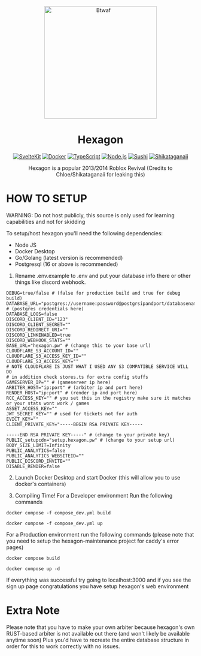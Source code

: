 <div align="center">
<img src="https://static.wikitide.net/hexagonwiki/thumb/7/70/HexagonLogo.png/600px-HexagonLogo.png" alt="Btwaf " width="300"/>
</div>

<h1 align="center">Hexagon</h1>

<div align="center">

[![SvelteKit](https://img.shields.io/badge/SvelteKit-2.21.1-orange?logo=svelte)](https://github.com/SkylerClock/Hexagon)
[![Docker](https://img.shields.io/badge/Docker-28.1.1-blue?logo=docker)](https://github.com/SkylerClock/Hexagon)
[![TypeScript](https://img.shields.io/badge/TypeScript-5.8.3-yellow?logo=typescript)](https://github.com/SkylerClock/Hexagon)
[![Node.js](https://img.shields.io/badge/Node.JS-24.1.0-green?logo=nodedotjs)](https://github.com/SkylerClock/Hexagon)
[![Sushi](https://img.shields.io/badge/Developer-SushiDesigner-white)](https://github.com/SushiDesigner)
[![Shikataganaii](https://img.shields.io/badge/Leaked_By-Chloe/Shikataganaii-white)](https://github.com/shikataganaii)

Hexagon is a popular 2013/2014 Roblox Revival (Credits to Chloe/Shikataganaii for leaking this)
</div>

# HOW TO SETUP

WARNING: Do not host publicly, this source is only used for learning capabilities and not for skidding

To setup/host hexagon you'll need the following dependencies:
- Node JS
- Docker Desktop
- Go/Golang (latest version is recommended)
- Postgresql (16 or above is recommended)

1. Rename .env.example to .env and put your database info there or other things like discord webhook.

```shell
DEBUG=true/false # (false for production build and true for debug build)
DATABASE_URL="postgres://username:password@postgrsipandport/databasename" # (postgres credentials here)
DATABASE_LOGS=false
DISCORD_CLIENT_ID="123"
DISCORD_CLIENT_SECRET=""
DISCORD_REDIRECT_URI=""
DISCORD_LINKENABLED=true
DISCORD_WEBHOOK_STATS=""
BASE_URL="hexagon.pw" # (change this to your base url)
CLOUDFLARE_S3_ACCOUNT_ID=""
CLOUDFLARE_S3_ACCESS_KEY_ID=""
CLOUDFLARE_S3_ACCESS_KEY=""
# NOTE CLOUDFLARE IS JUST WHAT I USED ANY S3 COMPATIBLE SERVICE WILL DO
# in addition check stores.ts for extra config stuffs
GAMESERVER_IP="" # (gameserver ip here)
ARBITER_HOST="ip:port" # (arbiter ip and port here)
RENDER_HOST="ip:port" # (render ip and port here)
RCC_ACCESS_KEY="" # you set this in the registry make sure it matches or your stats wont work / games
ASSET_ACCESS_KEY=""
JWT_SECRET_KEY="" # used for tickets not for auth
EVICT_KEY=""
CLIENT_PRIVATE_KEY="-----BEGIN RSA PRIVATE KEY-----

-----END RSA PRIVATE KEY-----" # (change to your private key)
PUBLIC_setupcdn="setup.hexagon.pw" # (change to your setup url)
BODY_SIZE_LIMIT=Infinity
PUBLIC_ANALYTICS=false
PUBLIC_ANALYTICS_WEBSITEID=""
PUBLIC_DISCORD_INVITE=""
DISABLE_RENDER=false
```

2. Launch Docker Desktop and start Docker (this will allow you to use docker's containers)

3. Compiling Time! For a Developer environment
Run the following commands
```shell
docker compose -f compose_dev.yml build
```
```shell
docker compose -f compose_dev.yml up
```
For a Production environment run the following commands (please note that you need to setup the hexagon-maintenance project for caddy's error pages)
```shell
docker compose build
```
```shell
docker compose up -d
```

If everything was successful try going to localhost:3000 and if you see the sign up page congratulations you have setup hexagon's web environment

# Extra Note
Please note that you have to make your own arbiter because hexagon's own RUST-based arbiter is not available out there (and won't likely be available anytime soon) Plus you'd have to recreate the entire database structure in order for this to work correctly with no issues.
